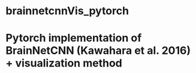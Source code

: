 # brainnetcnnVis_pytorch
# Pytorch implementation of BrainNetCNN (Kawahara et al. 2016) + visualization method
